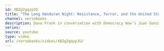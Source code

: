 ```yaml
---
id: XBZg2gqzp3U
title: "The Long Honduran Night: Resistance, Terror, and the United States in the Aftermath of the Coup"
channel: versobooks
description: Dana Frank in conversation with Democracy Now’s Juan González about her new book, “The Long Honduran Night,” a story of resistance, repression, and US policy in Honduras in the aftermath of a violent military coup that provides the context for the current refugee caravan.
series:
source: youtube
type: video
url: /versobooks/videos/XBZg2gqzp3U/
---
```

